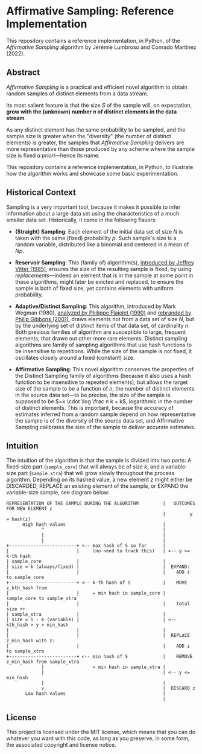 # Affirmative Sampling: Reference Implementation

This repository contains a reference implementation, in Python, of the _Affirmative Sampling_ algorithm by Jérémie Lumbroso and Conrado Martínez (2022).

## Abstract

_Affirmative Sampling_ is a practical and efficient novel algorithm to obtain random samples of distinct elements from a data stream.

Its most salient feature is that the size $S$ of the sample will, on expectation, **grow with the (unknown) number $n$ of distinct elements in the data stream**.

As any distinct element has the same probability to be sampled, and the sample size is greater when the "diversity" (the number of distinct elements) is greater, the samples that _Affirmative Sampling_ delivers are more representative than those produced by any scheme where the sample size is fixed _a priori_—hence its name.

This repository contains a reference implementation, in Python, to illustrate how the algorithm works and showcase some basic experimentation.

## Historical Context

Sampling is a very important tool, because it makes it possible to infer information about a large data set using the characteristics of a much smaller data set. Historically, it came in the following flavors:

- **(Straight) Sampling**: Each element of the initial data set of size $N$ is taken with the same (fixed) probability $p$. Such sample's size is a random variable, distributed like a binomial and centered in a mean of $Np$.

- **Reservoir Sampling**: This (family of) algorithm(s), [introduced by Jeffrey Vitter (1985)](https://doi.org/10.1145/3147.3165), ensures the size of the resulting sample is fixed, by using _replacements_—indeed an element that is in the sample at some point in these algorithms, might later be evicted and replaced, to ensure the sample is both of fixed size, yet contains elements with uniform probability.

- **Adaptive/Distinct Sampling**: This algorithm, introduced by Mark Wegman (1980), [analyzed by Philippe Flajolet (1990)](https://doi.org/10.1007/BF02241657) and [rebranded by Philip Gibbons (2001)](http://www.vldb.org/conf/2001/P541.pdf), draws elements not from a data set of size $N$, but by the underlying set of distinct items of that data set, of cardinality $n$. Both previous families of algorithm are susceptible to large, frequent elements, that drawn out other more rare elements. Distinct sampling algorithms are family of sampling algorithms that use hash functions to be insensitive to repetitions. While the size of the sample is not fixed, it oscillates closely around a fixed (constant) size.

- **Affirmative Sampling**: This novel algorithm conserves the properties of the Distinct Sampling family of algorithms (because it also uses a hash function to be insensitive to repeated elements), but allows the target size of the sample to be a function of $n$, the number of distinct elements in the source data set—to be precise, the size of the sample is supposed to be $~k \cdot \log \frac n k + k$, logarithmic in the number of distinct elements. This is important, because the accuracy of estimates inferred from a random sample depend on how representative the sample is of the diversity of the source data set, and Affirmative Sampling calibrates the size of the sample to deliver accurate estimates.

## Intuition

The intuition of the algorithm is that the sample is divided into two parts: A fixed-size part (`sample_core`) that will always be of size $k$; and a variable-size part (`sample_xtra`) that will grow slowly throughout the process algorithm. Depending on its hashed value, a new element $z$ might either be DISCARDED, REPLACE an existing element of the sample, or EXPAND the variable-size sample, see diagram below:

```
REPRESENTATION OF THE SAMPLE DURING THE ALGORITHM         |   OUTCOMES FOR NEW ELEMENT z
                                                          |         y = hash(z)
      High hash values                                    |
             ^                                            |
             |                                            |
             |                                            |
+-------------------------+ <-- max hash of S so far      |
|                         |     (no need to track this)   | <-- y >= k-th hash
| sample_core             |                               |
| size = k (always/fixed) |                               |  EXPAND:
|                         |                               |    ADD z to sample_core
+-------------------------+ <-- k-th hash of S            |    MOVE z_kth_hash from
|                         |     = min hash in sample_core |      sample_core to sample_xtra
|                         |                               |    total size ++
| sample_xtra             |                               |
| size = S - k (variable) |                               | <-- kth_hash > y > min_hash
|                         |                               |
|                         |                               |  REPLACE z_min_hash with z:
|                         |                               |    ADD z to sample_xtra
+-------------------------+ <-- min hash of S             |    REMOVE z_min_hash from sample_xtra
             |                  = min hash in sample_xtra |
             |                                            | <-- y <= min_hash
             |                                            |
             v                                            |  DISCARD z
       Low hash values                                    |
                                                          |
```

## License

This project is licensed under the MIT license, which means that you can do whatever you want with this code, as long as you preserve, in some form, the associated copyright and license notice.
